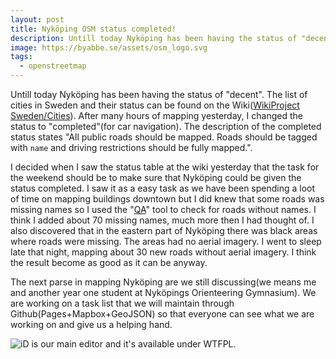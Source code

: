 ```yaml
---
layout: post
title: Nyköping OSM status completed!
description: Untill today Nyköping has been having the status of "decent". Now it's "completed".
image: https://byabbe.se/assets/osm_logo.svg
tags:
  - openstreetmap
---
```

Untill today Nyköping has been having the status of "decent". The list of cities in Sweden and their status can be found on the Wiki([WikiProject Sweden/Cities][1]). After many hours of mapping yesterday, I changed the status to "completed"(for car navigation). The description of the completed status states "All public roads should be mapped. Roads should be tagged with `name` and driving restrictions should be fully mapped.".

I decided when I saw the status table at the wiki yesterday that the task for the weekend should be to make sure that Nyk&ouml;ping could be given the status completed. I saw it as a easy task as we have been spending a loot of time on mapping buildings downtown but I did knew that some roads was missing names so I used the "[QA][2]" tool to check for roads without names. I think I added about 70 missing names, much more then I had thought of. I also discovered that in the eastern part of Nyk&ouml;ping there was black areas where roads were missing. The areas had no aerial imagery. I went to sleep late that night, mapping about 30 new roads without aerial imagery. I think the result become as good as it can be anyway.

The next parse in mapping Nyköping are we still discussing(we means me and another year one student at Nyk&ouml;pings Orienteering Gymnasium). We are working on a task list that we will maintain through Github(Pages+Mapbox+GeoJSON) so that everyone can see what we are working on and give us a helping hand.

![iD is our main editor and it's available under WTFPL.][3]

[1]: https://wiki.openstreetmap.org/wiki/WikiProject_Sweden/Cities
[2]: http://qa.poole.ch/?zoom=5&lat=63&lon=16.5
[3]: https://byabbe.se/assets/screenshot_id_gripen.png